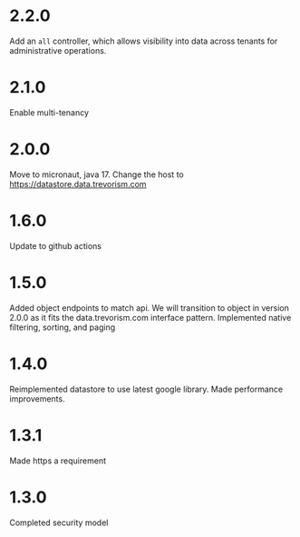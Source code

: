 # 2.2.0

Add an `all` controller, which allows visibility into data across tenants for administrative operations.

# 2.1.0

Enable multi-tenancy

# 2.0.0

Move to micronaut, java 17. Change the host to https://datastore.data.trevorism.com

# 1.6.0

Update to github actions

# 1.5.0

Added object endpoints to match api. We will transition to object in version 2.0.0 as it fits the data.trevorism.com interface pattern.
Implemented native filtering, sorting, and paging

# 1.4.0

Reimplemented datastore to use latest google library. Made performance improvements.

# 1.3.1

Made https a requirement

# 1.3.0

Completed security model
